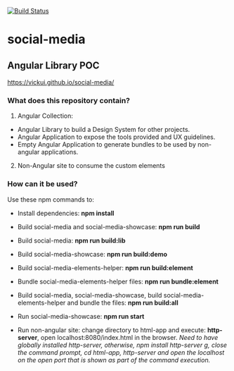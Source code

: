 [![Build Status](https://travis-ci.org/vickui/social-media.svg?branch=master)](https://travis-ci.org/vickui/social-media)


# social-media
## Angular Library POC 

https://vickui.github.io/social-media/

### What does this repository contain?

1. Angular Collection:
  - Angular Library to build a Design System for other projects. 
  - Angular Application to expose the tools provided and UX guidelines.
  - Empty Angular Application to generate bundles to be used by non-angular applications.
2. Non-Angular site to consume the custom elements

### How can it be used?

Use these npm commands to:

- Install dependencies: **npm install**
- Build social-media and social-media-showcase: **npm run build**
- Build social-media: **npm run build:lib**
- Build social-media-showcase: **npm run build:demo**
- Build social-media-elements-helper: **npm run build:element**
- Bundle social-media-elements-helper files: **npm run bundle:element**
- Build social-media, social-media-showcase, build social-media-elements-helper and bundle the files: **npm run build:all**
- Run social-media-showcase: **npm run start**

- Run non-angular site: change directory to html-app and execute: **http-server**, open localhost:8080/index.html in the browser. *Need to have globally installed http-server, otherwise, npm install http-server g, close the command prompt, cd html-app, http-server and open the localhost on the open port that is shown as part of the command execution.*
